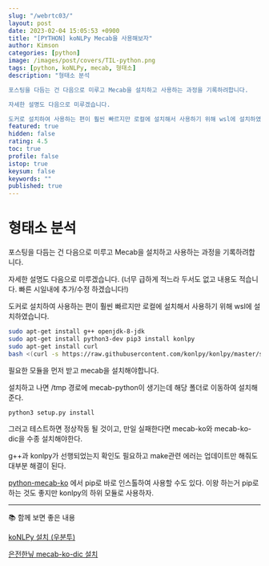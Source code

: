 ```yaml
---
slug: "/webrtc03/"
layout: post
date: 2023-02-04 15:05:53 +0900
title: "[PYTHON] koNLPy Mecab을 사용해보자"
author: Kimson
categories: [python]
image: /images/post/covers/TIL-python.png
tags: [python, koNLPy, mecab, 형태소]
description: "형태소 분석

포스팅을 다듬는 건 다음으로 미루고 Mecab을 설치하고 사용하는 과정을 기록하려합니다.

자세한 설명도 다음으로 미루겠습니다.

도커로 설치하여 사용하는 편이 훨씬 빠르지만 로컬에 설치해서 사용하기 위해 wsl에 설치하였습니다."
featured: true
hidden: false
rating: 4.5
toc: true
profile: false
istop: true
keysum: false
keywords: ""
published: true
---
```


# 형태소 분석

포스팅을 다듬는 건 다음으로 미루고 Mecab을 설치하고 사용하는 과정을 기록하려합니다.

자세한 설명도 다음으로 미루겠습니다. (너무 급하게 적느라 두서도 없고 내용도 적습니다. 빠른 시일내에 추가/수정 하겠습니다!)

도커로 설치하여 사용하는 편이 훨씬 빠르지만 로컬에 설치해서 사용하기 위해 wsl에 설치하였습니다.

```bash
sudo apt-get install g++ openjdk-8-jdk
sudo apt-get install python3-dev pip3 install konlpy
sudo apt-get install curl
bash <(curl -s https://raw.githubusercontent.com/konlpy/konlpy/master/scripts/mecab.sh)
```

필요한 모듈을 먼저 받고 mecab을 설치해야합니다.

설치하고 나면 /tmp 경로에 mecab-python이 생기는데 해당 폴더로 이동하여 설치해준다.

```bash
python3 setup.py install
```

그러고 테스트하면 정상작동 될 것이고, 만일 실패한다면 mecab-ko와 mecab-ko-dic을 수종 설치해야한다.

g++과 konlpy가 선행되었는지 확인도 필요하고 make관련 에러는 업데이트만 해줘도 대부분 해결이 된다.

[python-mecab-ko](https://pypi.org/project/python-mecab-ko/) 에서 pip로 바로 인스톨하여 사용할 수도 있다. 이왕 하는거 pip로 하는 것도 좋지만 konlpy의 하위 모듈로 사용하자.

---

📚 함께 보면 좋은 내용

[koNLPy 설치 (우분투)](https://konlpy-ko.readthedocs.io/ko/v0.4.3/install/#ubuntu)

[은전한닢 mecab-ko-dic 설치](https://bitbucket.org/eunjeon/mecab-ko-dic/src/master/)
